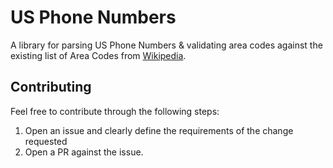 # US Phone Numbers

A library for parsing US Phone Numbers & validating area codes against the existing list of Area Codes from [Wikipedia](https://en.wikipedia.org/wiki/List_of_North_American_Numbering_Plan_area_codes#Assignment_actions_by_year).

## Contributing

Feel free to contribute through the following steps:
1. Open an issue and clearly define the requirements of the change requested
2. Open a PR against the issue.

